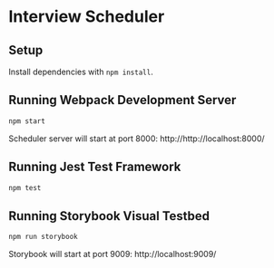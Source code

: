 # Interview Scheduler

## Setup

Install dependencies with `npm install`.

## Running Webpack Development Server

```sh
npm start
```
Scheduler server will start at port 8000: http://http://localhost:8000/

## Running Jest Test Framework

```sh
npm test
```

## Running Storybook Visual Testbed

```sh
npm run storybook
```
Storybook will start at port 9009: http://localhost:9009/